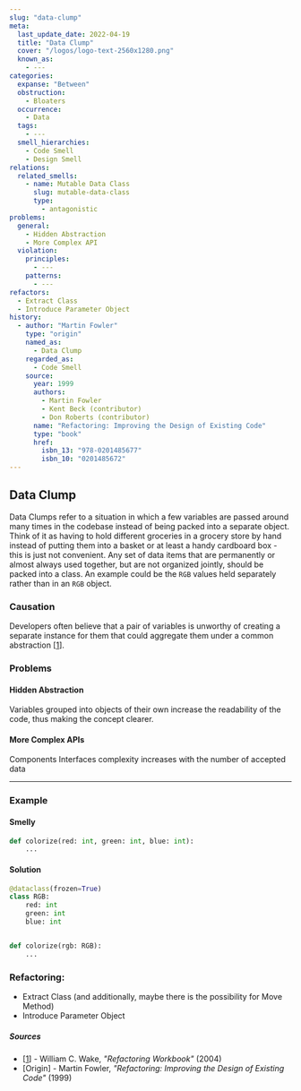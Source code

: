 ```yaml
---
slug: "data-clump"
meta:
  last_update_date: 2022-04-19
  title: "Data Clump"
  cover: "/logos/logo-text-2560x1280.png"
  known_as:
    - ---
categories:
  expanse: "Between"
  obstruction:
    - Bloaters
  occurrence:
    - Data
  tags:
    - ---
  smell_hierarchies:
    - Code Smell
    - Design Smell
relations:
  related_smells:
    - name: Mutable Data Class
      slug: mutable-data-class
      type:
        - antagonistic
problems:
  general:
    - Hidden Abstraction
    - More Complex API
  violation:
    principles:
      - ---
    patterns:
      - ---
refactors:
  - Extract Class
  - Introduce Parameter Object
history:
  - author: "Martin Fowler"
    type: "origin"
    named_as:
      - Data Clump
    regarded_as:
      - Code Smell
    source:
      year: 1999
      authors:
        - Martin Fowler
        - Kent Beck (contributor)
        - Don Roberts (contributor)
      name: "Refactoring: Improving the Design of Existing Code"
      type: "book"
      href:
        isbn_13: "978-0201485677"
        isbn_10: "0201485672"
---
```


## Data Clump

Data Clumps refer to a situation in which a few variables are passed around many times in the codebase instead of being packed into a separate object. Think of it as having to hold different groceries in a grocery store by hand instead of putting them into a basket or at least a handy cardboard box - this is just not convenient. Any set of data items that are permanently or almost always used together, but are not organized jointly, should be packed into a class. An example could be the `RGB` values held separately rather than in an `RGB` object.

### Causation

Developers often believe that a pair of variables is unworthy of creating a separate instance for them that could aggregate them under a common abstraction [[1](#sources)].

### Problems

#### **Hidden Abstraction**

Variables grouped into objects of their own increase the readability of the code, thus making the concept clearer.

#### **More Complex APIs**

Components Interfaces complexity increases with the number of accepted data

---

### Example

<div class="example-block">

#### Smelly

```py
def colorize(red: int, green: int, blue: int):
    ...
```

#### Solution

```py
@dataclass(frozen=True)
class RGB:
    red: int
    green: int
    blue: int


def colorize(rgb: RGB):
    ...
```

</div>

### Refactoring:

- Extract Class (and additionally, maybe there is the possibility for Move Method)
- Introduce Parameter Object

##### Sources

- [[1](#sources)] - William C. Wake, _"Refactoring Workbook"_ (2004)
- [Origin] - Martin Fowler, _"Refactoring: Improving the Design of Existing Code"_ (1999)

